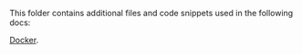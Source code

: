 This folder contains additional files and code snippets used in the following docs:

[Docker](http://docs.microsoft.com/azure/devops/pipelines/languages/docker).

